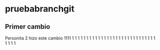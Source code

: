 # pruebabranchgit
## Primer cambio
Personita 2 hizo este cambio  1111 1 1 1  1 1 1 1  1 1 1  1 1 1 1  1 1 1  1 1 1  1 1 1  1 1 1 1  1 1 1 1 1 1  
